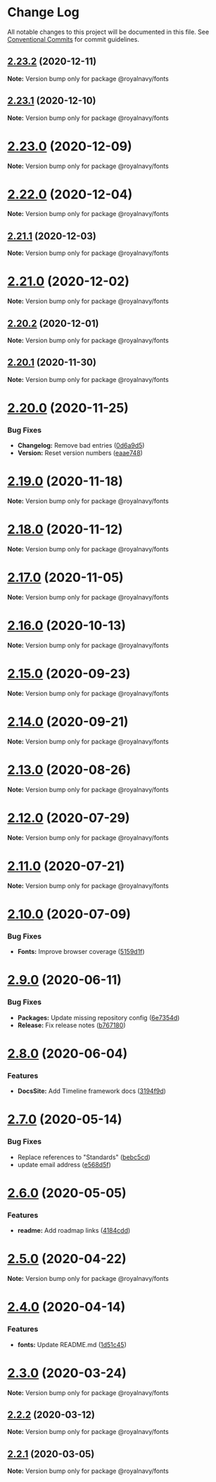 # Change Log

All notable changes to this project will be documented in this file.
See [Conventional Commits](https://conventionalcommits.org) for commit guidelines.

## [2.23.2](https://github.com/Royal-Navy/design-system/compare/2.23.1...2.23.2) (2020-12-11)

**Note:** Version bump only for package @royalnavy/fonts





## [2.23.1](https://github.com/Royal-Navy/design-system/compare/2.23.0...2.23.1) (2020-12-10)

**Note:** Version bump only for package @royalnavy/fonts





# [2.23.0](https://github.com/Royal-Navy/design-system/compare/2.22.0...2.23.0) (2020-12-09)

**Note:** Version bump only for package @royalnavy/fonts





# [2.22.0](https://github.com/Royal-Navy/design-system/compare/2.21.1...2.22.0) (2020-12-04)

**Note:** Version bump only for package @royalnavy/fonts





## [2.21.1](https://github.com/Royal-Navy/design-system/compare/2.21.0...2.21.1) (2020-12-03)

**Note:** Version bump only for package @royalnavy/fonts





# [2.21.0](https://github.com/Royal-Navy/design-system/compare/2.20.2...2.21.0) (2020-12-02)

**Note:** Version bump only for package @royalnavy/fonts





## [2.20.2](https://github.com/Royal-Navy/design-system/compare/2.20.1...2.20.2) (2020-12-01)

**Note:** Version bump only for package @royalnavy/fonts





## [2.20.1](https://github.com/Royal-Navy/design-system/compare/2.20.0...2.20.1) (2020-11-30)

**Note:** Version bump only for package @royalnavy/fonts





# [2.20.0](https://github.com/Royal-Navy/design-system/compare/2.19.0...2.20.0) (2020-11-25)


### Bug Fixes

* **Changelog:** Remove bad entries ([0d6a9d5](https://github.com/Royal-Navy/design-system/commit/0d6a9d53bbeae8972d88f06c1f2baefbb821fd73))
* **Version:** Reset version numbers ([eaae748](https://github.com/Royal-Navy/design-system/commit/eaae748d81fe46adb19ccb1de3008860c376d962))






# [2.19.0](https://github.com/Royal-Navy/design-system/compare/2.18.0...2.19.0) (2020-11-18)

**Note:** Version bump only for package @royalnavy/fonts





# [2.18.0](https://github.com/Royal-Navy/design-system/compare/2.17.0...2.18.0) (2020-11-12)

**Note:** Version bump only for package @royalnavy/fonts





# [2.17.0](https://github.com/Royal-Navy/design-system/compare/2.16.0...2.17.0) (2020-11-05)

**Note:** Version bump only for package @royalnavy/fonts





# [2.16.0](https://github.com/Royal-Navy/design-system/compare/2.15.0...2.16.0) (2020-10-13)

**Note:** Version bump only for package @royalnavy/fonts





# [2.15.0](https://github.com/Royal-Navy/design-system/compare/2.14.0...2.15.0) (2020-09-23)

**Note:** Version bump only for package @royalnavy/fonts





# [2.14.0](https://github.com/Royal-Navy/design-system/compare/2.13.0...2.14.0) (2020-09-21)

**Note:** Version bump only for package @royalnavy/fonts





# [2.13.0](https://github.com/Royal-Navy/design-system/compare/2.12.0...2.13.0) (2020-08-26)

**Note:** Version bump only for package @royalnavy/fonts





# [2.12.0](https://github.com/Royal-Navy/design-system/compare/2.11.0...2.12.0) (2020-07-29)

**Note:** Version bump only for package @royalnavy/fonts





# [2.11.0](https://github.com/Royal-Navy/design-system/compare/2.10.0...2.11.0) (2020-07-21)

**Note:** Version bump only for package @royalnavy/fonts





# [2.10.0](https://github.com/Royal-Navy/design-system/compare/2.9.0...2.10.0) (2020-07-09)


### Bug Fixes

* **Fonts:** Improve browser coverage ([5159d1f](https://github.com/Royal-Navy/design-system/commit/5159d1f9ac00b7dc025a83eb4f0c789e03af1db2))





# [2.9.0](https://github.com/Royal-Navy/design-system/compare/2.8.0...2.9.0) (2020-06-11)


### Bug Fixes

* **Packages:** Update missing repository config ([6e7354d](https://github.com/Royal-Navy/design-system/commit/6e7354df7f007a4a050f5ecb27a3f204347bd322))
* **Release:** Fix release notes ([b767180](https://github.com/Royal-Navy/design-system/commit/b7671803bd1e77c2900e1c3d8b144be0a645748e))





# [2.8.0](https://github.com/Royal-Navy/design-system/compare/2.7.0...2.8.0) (2020-06-04)


### Features

* **DocsSite:** Add Timeline framework docs ([3194f9d](https://github.com/Royal-Navy/design-system/commit/3194f9d657c1ea2e5e79732501231f355b1b27d5))





# [2.7.0](https://github.com/Royal-Navy/design-system/compare/2.6.0...2.7.0) (2020-05-14)


### Bug Fixes

* Replace references to "Standards" ([bebc5cd](https://github.com/Royal-Navy/design-system/commit/bebc5cd920b0ae959185f4b754ddbf7fa1ad7d4f))
* update email address ([e568d5f](https://github.com/Royal-Navy/design-system/commit/e568d5f0ec77e1cbb1ad77e43ce45859dbb00c0a))





# [2.6.0](https://github.com/Royal-Navy/design-system/compare/2.5.0...2.6.0) (2020-05-05)


### Features

* **readme:** Add roadmap links ([4184cdd](https://github.com/Royal-Navy/design-system/commit/4184cddd1a1dfcd5adb039d98fe28b8d09b9eb18))





# [2.5.0](https://github.com/Royal-Navy/design-system/compare/2.4.0...2.5.0) (2020-04-22)

**Note:** Version bump only for package @royalnavy/fonts





# [2.4.0](https://github.com/Royal-Navy/design-system/compare/2.3.0...2.4.0) (2020-04-14)


### Features

* **fonts:** Update README.md ([1d51c45](https://github.com/Royal-Navy/design-system/commit/1d51c45baccc36ba0ca995eef95b3182a8cfa13a))





# [2.3.0](https://github.com/Royal-Navy/design-system/compare/2.2.1...2.3.0) (2020-03-24)

**Note:** Version bump only for package @royalnavy/fonts





## [2.2.2](https://github.com/Royal-Navy/design-system/compare/2.2.1...2.2.2) (2020-03-12)

**Note:** Version bump only for package @royalnavy/fonts





## [2.2.1](https://github.com/Royal-Navy/design-system/compare/2.2.0...2.2.1) (2020-03-05)

**Note:** Version bump only for package @royalnavy/fonts
